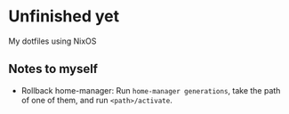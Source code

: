 # Unfinished yet 
My dotfiles using NixOS

## Notes to myself
 - Rollback home-manager:
  Run `home-manager generations`, take the path of one of them,
  and run `<path>/activate`.
